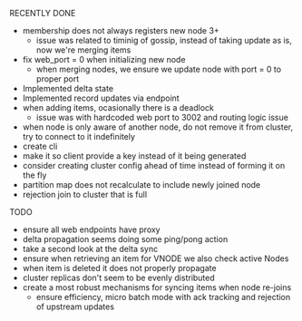 RECENTLY DONE
* membership does not always registers new node 3+
    - issue was related to timinig of gossip, instead of taking update as is, now we're merging items
* fix web_port = 0 when initializing new node
    - when merging nodes, we ensure we update node with port = 0 to proper port
* Implemented delta state
* Implemented record updates via endpoint
* when adding items, ocasionally there is a deadlock
    - issue was with hardcoded web port to 3002 and routing logic issue
* when node is only aware of another node, do not remove it from cluster, try to connect to it indefinitely
* create cli
* make it so client provide a key instead of it being generated
* consider creating cluster config ahead of time instead of forming it on the fly
* partition map does not recalculate to include newly joined node
* rejection join to cluster that is full

TODO
* ensure all web endpoints have proxy
* delta propagation seems doing some ping/pong action
* take a second look at the delta sync
* ensure when retrieving an item for VNODE we also check active Nodes 
* when item is deleted it does not properly propagate
* cluster replicas don't seem to be evenly distributed
* create a most robust mechanisms for syncing items when node re-joins
    - ensure efficiency, micro batch mode with ack tracking and rejection of upstream updates
